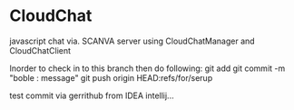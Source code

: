 # CloudChat
javascript chat via. SCANVA server using CloudChatManager and CloudChatClient

Inorder to check in to this branch then do following:
git add <file>
git commit -m "boble : message"
git push origin HEAD:refs/for/serup

test commit via gerrithub from IDEA intellij...
